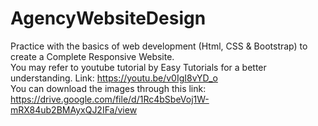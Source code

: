 # AgencyWebsiteDesign
Practice with the basics of web development (Html, CSS &amp; Bootstrap) to create a Complete Responsive Website.<br>
You may refer to youtube tutorial by Easy Tutorials for a better understanding. Link: https://youtu.be/v0IgI8vYD_o <br>
You can download the images through this link: https://drive.google.com/file/d/1Rc4bSbeVoj1W-mRX84ub2BMAyxQJ2IFa/view
